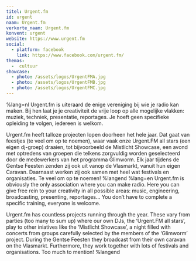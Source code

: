 ```yaml
---
titel: Urgent.fm
id: urgent
naam: Urgent.fm
verkorte_naam: Urgent.fm
konvent: urgent
website: https://www.urgent.fm
social:
  - platform: facebook
    link: https://www.facebook.com/urgent.fm/
themas:
  -  cultuur
showcase:
  - photo: /assets/logos/UrgentFMA.jpg
  - photo: /assets/logos/UrgentFMB.jpg
  - photo: /assets/logos/UrgentFMC.jpg
---
```

%lang=nl
 Urgent.fm is uiteraard de enige vereniging bij wie je radio kan maken. Bij hen laat je je creativiteit de vrije loop op alle mogelijke vlakken: muziek, techniek, presentatie, reportages. Je hoeft geen specifieke opleiding te volgen, iedereen is welkom.

Urgent.fm heeft talloze projecten lopen doorheen het hele jaar. Dat gaat van feestjes (te veel om op te noemen), waar vaak onze Urgent.FM all stars (een eigen dj-groep) draaien, tot bijvoorbeeld de Mistlicht Showcase, een avond met optredens van groepen die telkens zorgvuldig worden geselecteerd door de medewerkers van het programma Glimworm. Elk jaar tijdens de Gentse Feesten zenden zij ook uit vanop de Vlasmarkt, vanuit hun eigen Caravan. Daarnaast werken zij ook samen met heel wat festivals en organisaties. Te veel om op te noemen! 
%langend 
%lang=en 
Urgent.fm is obviously the only association where you can make radio. Here you can give free rein to your creativity in all possible areas: music, engineering, broadcasting, presenting, reportages… You don’t have to complete a specific training, everyone is welcome.

Urgent.fm has countless projects running through the year. These vary from parties (too many to sum up) where our own DJs, the ‘Urgent.FM all stars’, play to other iniatives like the ‘Mistlicht Showcase’, a night filled with concerts from groups carefully selected by the members of the ‘Glimworm’ project. During the Gentse Feesten they broadcast from their own caravan on the Vlasmarkt. Furthermore, they work together with lots of festivals and organisations. Too much to mention! 
%langend

